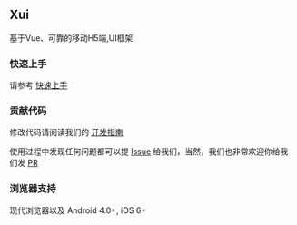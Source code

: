 <div class="van-doc-intro">
  <h2>Xui</h2>
  <p>基于Vue、可靠的移动H5端,UI框架</p>
</div>


### 快速上手

请参考 [快速上手](#/docs/quickstart)

### 贡献代码

修改代码请阅读我们的 [开发指南](#/docs/contribution)

使用过程中发现任何问题都可以提 [Issue](https://github.com/healen/x-ui/issues) 给我们，当然，我们也非常欢迎你给我们发 [PR](https://github.com/healen/x-ui/pulls)

### 浏览器支持

现代浏览器以及 Android 4.0+, iOS 6+
